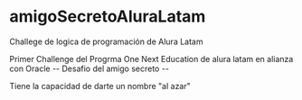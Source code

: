 # amigoSecretoAluraLatam
Challege de logica de programación de Alura Latam

Primer Challenge del Progrma One Next Education de alura latam en alianza con Oracle
-- Desafio  del amigo secreto --

Tiene la capacidad de darte un nombre "al azar"
